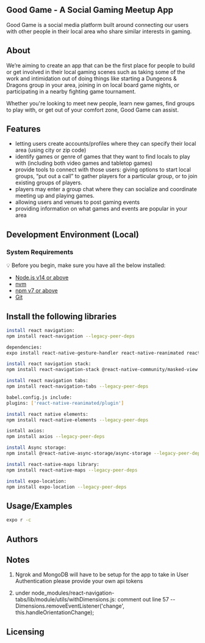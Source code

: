 
## Good Game - A Social Gaming Meetup App

Good Game is a social media platform built around connecting our users with other people in their local area who share similar interests in gaming.
## About   
We’re aiming to create an app that can be the first place for people to build or get involved in their local gaming scenes such as taking some of the work and intimidation out of doing things like starting a Dungeons & 
Dragons group in your area, joining in on local board game nights, or participating in a nearby fighting game tournament. 

Whether you're looking to meet new people, learn new games, find groups to play with, or get out of your comfort zone, Good Game can assist. 

## Features
* letting users create accounts/profiles where they can specify their local area (using city or zip code)
* identify games or genre of games that they want to find locals to play with (including both video games and tabletop games)
* provide tools to connect with those users: giving options to start local groups, “put out a call” to gather players for a particular group, or to join existing groups of players.
* players may enter a group chat where they can socialize and coordinate meeting up and playing games.
* allowing users and venues to post gaming events
* providing information on what games and events are popular in your area

 
## Development Environment (Local)
### System Requirements
💡 Before you begin, make sure you have all the below installed:
* [Node.js v14 or above](https://nodejs.org/en/download/)
* [nvm](https://github.com/coreybutler/nvm-windows/releases)
* [npm v7 or above](https://github.blog/2020-10-13-presenting-v7-0-0-of-the-npm-cli/)
* [Git](https://git-scm.com/book/en/v2/Getting-Started-Installing-Git/)

## Install the following libraries
```bash
install react navigation:
npm install react-navigation --legacy-peer-deps

dependencies:
expo install react-native-gesture-handler react-native-reanimated react-native-screens react-native-safe-area-context @react-native-community/masked-view

install react navigation stack:
npm install react-navigation-stack @react-native-community/masked-view --legacy-peer-deps

install react navigation tabs:
npm install react-navigation-tabs --legacy-peer-deps

babel.config.js include:
plugins: ['react-native-reanimated/plugin']

install react native elements:
npm install react-native-elements --legacy-peer-deps

isntall axios:
npm install axios --legacy-peer-deps

install Async storage:
npm install @react-native-async-storage/async-storage --legacy-peer-deps

install react-native-maps library:
npm install react-native-maps --legacy-peer-deps

install expo-location:
npm install expo-location --legacy-peer-deps
```

## Usage/Examples
```bash
expo r -c
```

## Authors

## Notes
1. Ngrok and MongoDB will have to be setup for the app to take in User Authentication
please provide your own api tokens

2. under node_modules/react-navigation-tabs/lib/module/utils/withDimensions.js:
comment out line 57 -- Dimensions.removeEventListener('change', this.handleOrientationChange);

## Licensing
